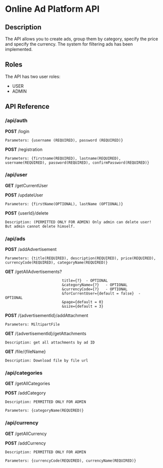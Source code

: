 # Online Ad Platform API

## Description
The API allows you to create ads, group them by category, specify the price and specify the currency.
The system for filtering ads has been implemented.

## Roles
The API has two user roles:
- USER
- ADMIN

## API Reference

### /api/auth
**POST** /login 

`Parameters: {username (REQUIRED), password (REQUIRED)}`

**POST** /registration

`Parameters: {firstname(REQUIRED), lastname(REQUIRED), username(REQUIRED), password(REQUIRED), confirmPassword(REQUIRED)}`

### /api/user

**GET** /getCurrentUser 

**POST** /updateUser

`Parameters: {firstName(OPTIONAL), lastName (OPTIONAL)}`


**POST** {userId}/delete  

`Description: (PERMITTED ONLY FOR ADMIN) Only admin can delete user! But admin cannot delete himself.`

### /api/ads

**POST** /addAdvertisement

`Parameters: {title(REQUIRED), description(REQUIRED), price(REQUIRED), currencyCode(REQUIRED), categoryName(REQUIRED)}`

**GET** /getAllAdvertisements?

                              title={?}  - OPTIONAL
                              &categoryName={?}   - OPTIONAL
                              &currencyCode={?}   - OPTIONAL
                              &forCurrentUser={default = false}  - OPTIONAL
                              &page={default = 0}
                              &size={default = 3}
 
 
**POST** /{advertisementId}/addAttachment

`Parameters: MiltipartFile`

**GET** /{advertisementId}/getAttachments 

`Description: get all attachments by ad ID`


**GET** /file/{fileName}

`Description: Download file by file url`

### /api/categories

**GET** /getAllCategories

**POST** /addCategory 

`Description: PERMITTED ONLY FOR ADMIN`

`Parameters: {categoryName(REQUIRED)}`

### /api/currency

**GET** /getAllCurrency

**POST** /addCurrency

`Description: PERMITTED ONLY FOR ADMIN`

`Parameters: {currencyCode(REQUIRED), currencyName(REQUIRED)}`
